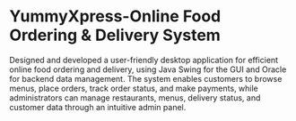 # YummyXpress-Online Food Ordering & Delivery System
Designed and developed a user-friendly desktop application for efficient online food ordering and delivery, using Java Swing for the GUI and Oracle for backend data management. The system enables customers to browse menus, place orders, track order status, and make payments, while administrators can manage restaurants, menus, delivery status, and customer data through an intuitive admin panel.


